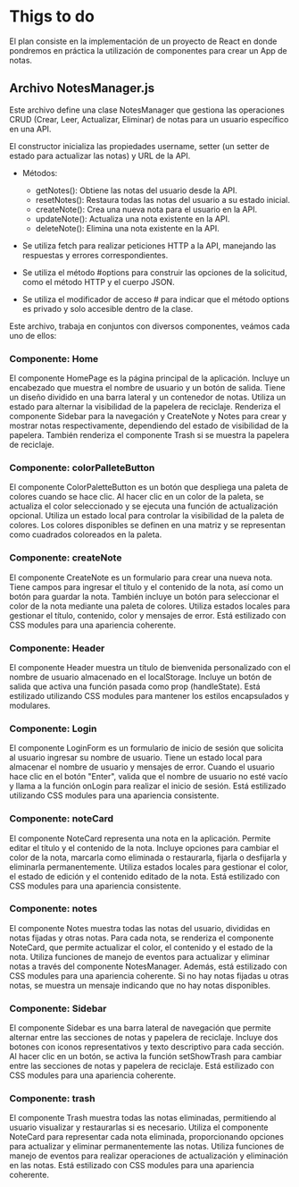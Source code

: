 # Thigs to do
El plan consiste en la implementación de un proyecto de React en donde pondremos en práctica la utilización de componentes para crear un App de notas.

## Archivo NotesManager.js 
Este archivo define una clase NotesManager que gestiona las operaciones CRUD (Crear, Leer, Actualizar, Eliminar) de notas para un usuario específico en una API.

El constructor inicializa las propiedades username, setter (un setter de estado para actualizar las notas) y URL de la API.
- Métodos:
  - getNotes(): Obtiene las notas del usuario desde la API.
  - resetNotes(): Restaura todas las notas del usuario a su estado inicial.
  - createNote(): Crea una nueva nota para el usuario en la API.
  - updateNote(): Actualiza una nota existente en la API.
  - deleteNote(): Elimina una nota existente en la API.
    
- Se utiliza fetch para realizar peticiones HTTP a la API, manejando las respuestas y errores correspondientes.
- Se utiliza el método #options para construir las opciones de la solicitud, como el método HTTP y el cuerpo JSON.
- Se utiliza el modificador de acceso # para indicar que el método options es privado y solo accesible dentro de la clase.

Este archivo, trabaja en conjuntos con diversos componentes, veámos cada uno de ellos:

### Componente: Home
El componente HomePage es la página principal de la aplicación. Incluye un encabezado que muestra el nombre de usuario y un botón de salida. Tiene un diseño dividido en una barra lateral y un contenedor de notas. Utiliza un estado para alternar la visibilidad de la papelera de reciclaje. Renderiza el componente Sidebar para la navegación y CreateNote y Notes para crear y mostrar notas respectivamente, dependiendo del estado de visibilidad de la papelera. También renderiza el componente Trash si se muestra la papelera de reciclaje.

### Componente: colorPalleteButton
El componente ColorPaletteButton es un botón que despliega una paleta de colores cuando se hace clic. Al hacer clic en un color de la paleta, se actualiza el color seleccionado y se ejecuta una función de actualización opcional. Utiliza un estado local para controlar la visibilidad de la paleta de colores. Los colores disponibles se definen en una matriz y se representan como cuadrados coloreados en la paleta.

### Componente: createNote
El componente CreateNote es un formulario para crear una nueva nota. Tiene campos para ingresar el título y el contenido de la nota, así como un botón para guardar la nota. También incluye un botón para seleccionar el color de la nota mediante una paleta de colores. Utiliza estados locales para gestionar el título, contenido, color y mensajes de error. Está estilizado con CSS modules para una apariencia coherente.

### Componente: Header
El componente Header muestra un título de bienvenida personalizado con el nombre de usuario almacenado en el localStorage. Incluye un botón de salida que activa una función pasada como prop (handleState). Está estilizado utilizando CSS modules para mantener los estilos encapsulados y modulares.

### Componente: Login
El componente LoginForm es un formulario de inicio de sesión que solicita al usuario ingresar su nombre de usuario. Tiene un estado local para almacenar el nombre de usuario y mensajes de error. Cuando el usuario hace clic en el botón "Enter", valida que el nombre de usuario no esté vacío y llama a la función onLogin para realizar el inicio de sesión. Está estilizado utilizando CSS modules para una apariencia consistente.

### Componente: noteCard
El componente NoteCard representa una nota en la aplicación. Permite editar el título y el contenido de la nota. Incluye opciones para cambiar el color de la nota, marcarla como eliminada o restaurarla, fijarla o desfijarla y eliminarla permanentemente. Utiliza estados locales para gestionar el color, el estado de edición y el contenido editado de la nota. Está estilizado con CSS modules para una apariencia consistente.

### Componente: notes
El componente Notes muestra todas las notas del usuario, divididas en notas fijadas y otras notas. Para cada nota, se renderiza el componente NoteCard, que permite actualizar el color, el contenido y el estado de la nota. Utiliza funciones de manejo de eventos para actualizar y eliminar notas a través del componente NotesManager. Además, está estilizado con CSS modules para una apariencia coherente. Si no hay notas fijadas u otras notas, se muestra un mensaje indicando que no hay notas disponibles.

### Componente: Sidebar
El componente Sidebar es una barra lateral de navegación que permite alternar entre las secciones de notas y papelera de reciclaje. Incluye dos botones con iconos representativos y texto descriptivo para cada sección. Al hacer clic en un botón, se activa la función setShowTrash para cambiar entre las secciones de notas y papelera de reciclaje. Está estilizado con CSS modules para una apariencia coherente.

### Componente: trash
El componente Trash muestra todas las notas eliminadas, permitiendo al usuario visualizar y restaurarlas si es necesario. Utiliza el componente NoteCard para representar cada nota eliminada, proporcionando opciones para actualizar y eliminar permanentemente las notas. Utiliza funciones de manejo de eventos para realizar operaciones de actualización y eliminación en las notas. Está estilizado con CSS modules para una apariencia coherente.
